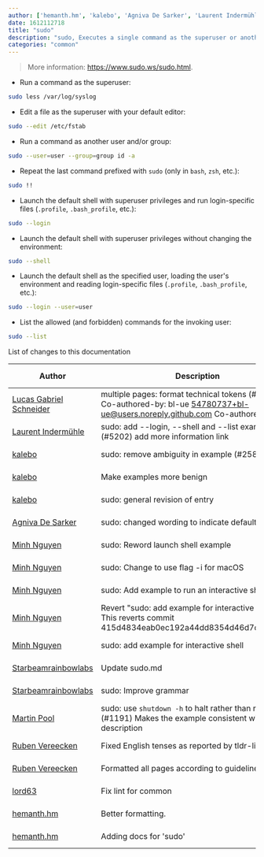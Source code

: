 ```yaml
---
author: ['hemanth.hm', 'kalebo', 'Agniva De Sarker', 'Laurent Indermühle', 'Lucas Gabriel Schneider', 'lord63', 'Martin Pool', 'Starbeamrainbowlabs', 'Minh Nguyen', 'Ruben Vereecken']
date: 1612112718
title: "sudo"
description: "sudo, Executes a single command as the superuser or another user."
categories: "common"
---
```

> More information: <https://www.sudo.ws/sudo.html>.

- Run a command as the superuser:

```bash
sudo less /var/log/syslog
```

- Edit a file as the superuser with your default editor:

```bash
sudo --edit /etc/fstab
```

- Run a command as another user and/or group:

```bash
sudo --user=user --group=group id -a
```

- Repeat the last command prefixed with `sudo` (only in `bash`, `zsh`, etc.):

```bash
sudo !!
```

- Launch the default shell with superuser privileges and run login-specific files (`.profile`, `.bash_profile`, etc.):

```bash
sudo --login
```

- Launch the default shell with superuser privileges without changing the environment:

```bash
sudo --shell
```

- Launch the default shell as the specified user, loading the user's environment and reading login-specific files (`.profile`, `.bash_profile`, etc.):

```bash
sudo --login --user=user
```

- List the allowed (and forbidden) commands for the invoking user:

```bash
sudo --list
```
List of changes to this documentation


Author | Description | ISO 8601 Date | GitHub link
------|-----|-----|-----
[Lucas Gabriel Schneider](mailto:casdpa@gmail.com) | multiple pages: format technical tokens (#5119) Co-authored-by: bl-ue <54780737+bl-ue@users.noreply.github.com> Co-authored-by: [...] | 2021-01-31T18:05:18 | [a5fe31bc47ae](https://github.com/tldr-pages/tldr/commit/a5fe31bc47aece3efa5e66b52b3cf384f27d5d72)
[Laurent Indermühle](mailto:honiix@pm.me) | sudo: add --login, --shell and --list examples (#5202) add more information link | 2021-01-30T22:04:40 | [d8be3f35a37a](https://github.com/tldr-pages/tldr/commit/d8be3f35a37a5654563ef5238d6b9ea8eb46eecf)
[kalebo](mailto:kaleb.olson@gmail.com) | sudo: remove ambiguity in example (#2585) | 2018-11-13T16:45:28 | [58633331063b](https://github.com/tldr-pages/tldr/commit/58633331063b031cd0f95dd0357f15a8f8065594)
[kalebo](mailto:kaleb.olson@gmail.com) | Make examples more benign | 2018-11-12T11:32:17 | [6d32be73d192](https://github.com/tldr-pages/tldr/commit/6d32be73d1924dae3d5ccddc754d2d08f9c003cd)
[kalebo](mailto:kaleb.olson@gmail.com) | sudo: general revision of entry | 2018-11-12T11:32:17 | [84713e06effd](https://github.com/tldr-pages/tldr/commit/84713e06effdb44777cc7b75364f183617713596)
[Agniva De Sarker](mailto:agnivade@yahoo.co.in) | sudo: changed wording to indicate default shell | 2017-11-29T04:27:56 | [49468f7b4813](https://github.com/tldr-pages/tldr/commit/49468f7b4813bae8e643b4e202309de174489ce3)
[Minh Nguyen](mailto:minh@mnguyen.io) | sudo: Reword launch shell example | 2017-11-29T00:59:03 | [8d002cd40628](https://github.com/tldr-pages/tldr/commit/8d002cd406281c13e2ce888053e633cde9a7c691)
[Minh Nguyen](mailto:minh@mnguyen.io) | sudo: Change to use flag -i for macOS | 2017-11-27T08:14:18 | [38788de92a2f](https://github.com/tldr-pages/tldr/commit/38788de92a2f6ed7fc47826cbd48e9d1b720fd82)
[Minh Nguyen](mailto:minh@mnguyen.io) | sudo: Add example to run an interactive shell | 2017-11-27T07:48:29 | [4c9f12072e3c](https://github.com/tldr-pages/tldr/commit/4c9f12072e3c2db369810857d81ed248c09af196)
[Minh Nguyen](mailto:minh@mnguyen.io) | Revert "sudo: add example for interactive shell" This reverts commit 415d4834eab0ec192a44dd8354d46d7df0f7ea8f. | 2017-11-27T07:19:13 | [bcd4efd8857b](https://github.com/tldr-pages/tldr/commit/bcd4efd8857b3d75d70f3395ca94bffca2bfd841)
[Minh Nguyen](mailto:minh@mnguyen.io) | sudo: add example for interactive shell | 2017-11-27T07:09:29 | [415d4834eab0](https://github.com/tldr-pages/tldr/commit/415d4834eab0ec192a44dd8354d46d7df0f7ea8f)
[Starbeamrainbowlabs](mailto:sbrl@starbeamrainbowlabs.com) | Update sudo.md | 2017-10-02T06:20:47 | [e8fe8aaa9e40](https://github.com/tldr-pages/tldr/commit/e8fe8aaa9e40487feb11cbc4edb30f04f94962c4)
[Starbeamrainbowlabs](mailto:sbrl@starbeamrainbowlabs.com) | sudo: Improve grammar | 2017-10-02T06:20:47 | [d6d57e8f6f8a](https://github.com/tldr-pages/tldr/commit/d6d57e8f6f8a09681e3985d362a52c527a0f59ed)
[Martin Pool](mailto:mbp@sourcefrog.net) | sudo: use `shutdown -h` to halt rather than reboot (#1191) Makes the example consistent with its description | 2016-12-06T14:39:45 | [fe37d4fb838e](https://github.com/tldr-pages/tldr/commit/fe37d4fb838e052f7268b35133e28a21caafd5be)
[Ruben Vereecken](mailto:rubenvereecken@gmail.com) | Fixed English tenses as reported by tldr-lint | 2016-01-16T15:12:05 | [5a26958e942c](https://github.com/tldr-pages/tldr/commit/5a26958e942c16ccf9eb1a58bfe4e410b1707e64)
[Ruben Vereecken](mailto:rubenvereecken@gmail.com) | Formatted all pages according to guidelines. | 2016-01-08T09:38:59 | [066582e8eab5](https://github.com/tldr-pages/tldr/commit/066582e8eab57bce9861cc8d379e158d61f1cc95)
[lord63](mailto:lord63.j@gmail.com) | Fix lint for common | 2015-10-23T02:02:34 | [56a7cba6568f](https://github.com/tldr-pages/tldr/commit/56a7cba6568fcdaaeca2ddf0b80341cfc7de6285)
[hemanth.hm](mailto:hemanth.hm@gmail.com) | Better formatting. | 2014-06-27T18:01:28 | [7e5ba0ce48ef](https://github.com/tldr-pages/tldr/commit/7e5ba0ce48efafa7d75eb3e541feb3a6469d824d)
[hemanth.hm](mailto:hemanth.hm@gmail.com) | Adding docs for 'sudo' | 2014-06-26T15:12:56 | [c21f4de00e96](https://github.com/tldr-pages/tldr/commit/c21f4de00e9610976f5b93d5e4b69079abc8b48b)

